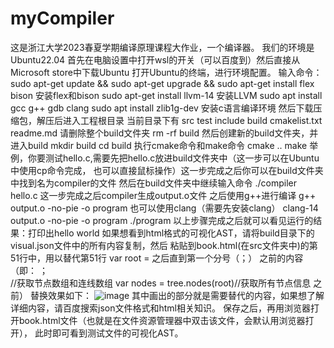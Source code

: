 # myCompiler
这是浙江大学2023春夏学期编译原理课程大作业，一个编译器。
我们的环境是Ubuntu22.04
首先在电脑设置中打开wsl的开关（可以百度到）然后直接从Microsoft store中下载Ubuntu
打开Ubuntu的终端，进行环境配置。
输入命令：
sudo apt-get update && sudo apt-get upgrade && sudo apt-get install flex bison
安装flex和bison
sudo apt-get install llvm-14
安装LLVM
sudo apt install gcc g++ gdb clang
sudo apt install zlib1g-dev
安装c语言编译环境
然后下载压缩包，解压后进入工程根目录
当前目录下有
src
test
include
build
cmakelist.txt
readme.md
请删除整个build文件夹
rm -rf build
然后创建新的build文件夹，并进入build
mkdir build
cd build
执行cmake命令和make命令
cmake ..
make
举例，你要测试hello.c,需要先把hello.c放进build文件夹中（这一步可以在Ubuntu中使用cp命令完成，
也可以直接鼠标操作）这一步完成之后你可以在build文件夹中找到名为compiler的文件
然后在build文件夹中继续输入命令
./compiler hello.c
这一步完成之后compiler⽣成output.o⽂件
之后使用g++进行编译
g++ output.o -no-pie -o program
也可以使用clang（需要先安装clang）
clang-14 output.o -no-pie -o program
./program
以上步骤完成之后就可以看见运行的结果：打印出hello world
如果想看到html格式的可视化AST，请将build目录下的visual.json文件中的所有内容复制，然后
粘贴到book.html(在src文件夹中)的第51行中，用以替代第51行 var root = 之后直到第一个分号（；）
之前的内容
（即：
 ；   
    //获取节点数组和连线数组
		var nodes = tree.nodes(root)//获取所有节点信息
 之前）
替换效果如下：
![image](https://github.com/Skylar20011211/myCompiler/assets/132972130/a0f42452-86a2-4cd4-8843-f41f0e58a71a)
其中画出的部分就是需要替代的内容，如果想了解详细内容，请百度搜索json文件格式和html相关知识。
保存之后，再用浏览器打开book.html文件（也就是在文件资源管理器中双击该文件，会默认用浏览器打开），
此时即可看到测试文件的可视化AST。
